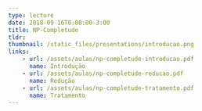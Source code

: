 ```yaml
---
type: lecture
date: 2018-09-16T0:00:00-3:00
title: NP-Completude
tldr: 
thumbnail: /static_files/presentations/introducao.png
links: 
    - url: /assets/aulas/np-completude-introducao.pdf
      name: Introdução
    - url: /assets/aulas/np-completude-reducao.pdf
      name: Redução
    - url: /assets/aulas/np-completude-tratamento.pdf
      name: Tratamento
---
```


<!-- **Suggested Readings:**
- [Readings 1](http://example.com)
- [Readings 2](http://example.com) -->
